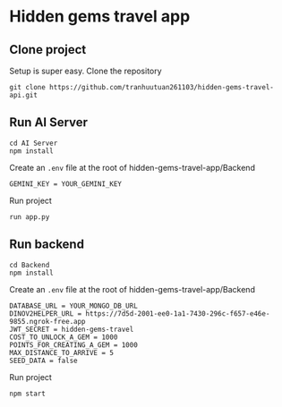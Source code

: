 # Hidden gems travel app

## Clone project

Setup is super easy. Clone the repository

```shell script
git clone https://github.com/tranhuutuan261103/hidden-gems-travel-api.git
```

## Run AI Server

```shell script
cd AI Server
npm install
```

Create an ``.env`` file at the root of hidden-gems-travel-app/Backend

```dotenv
GEMINI_KEY = YOUR_GEMINI_KEY
```

Run project

```shell script
run app.py
```

## Run backend

```shell script
cd Backend
npm install
```

Create an ``.env`` file at the root of hidden-gems-travel-app/Backend

```dotenv
DATABASE_URL = YOUR_MONGO_DB_URL
DINOV2HELPER_URL = https://7d5d-2001-ee0-1a1-7430-296c-f657-e46e-9855.ngrok-free.app
JWT_SECRET = hidden-gems-travel
COST_TO_UNLOCK_A_GEM = 1000
POINTS_FOR_CREATING_A_GEM = 1000
MAX_DISTANCE_TO_ARRIVE = 5
SEED_DATA = false
```

Run project

```shell script
npm start
```
